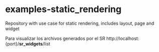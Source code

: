 # examples-static_rendering
Repository with use case for static rendering, includes layout, page and widget

Para visualizar los archivos generados por el SR
http://localhost:{port}/__sr_widgets__/list